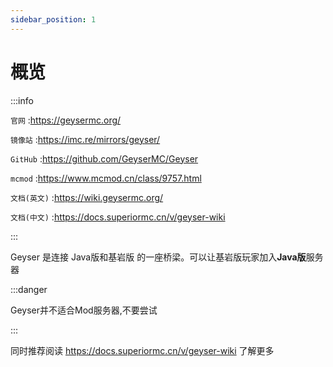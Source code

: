 ```yaml
---
sidebar_position: 1
---
```


# 概览

:::info

`官网` :https://geysermc.org/

`镜像站` :https://imc.re/mirrors/geyser/

`GitHub` :https://github.com/GeyserMC/Geyser

`mcmod` :https://www.mcmod.cn/class/9757.html

`文档(英文)` :https://wiki.geysermc.org/

`文档(中文)` :https://docs.superiormc.cn/v/geyser-wiki

:::

Geyser 是连接 Java版和基岩版 的一座桥梁。可以让基岩版玩家加入**Java版**服务器

:::danger

Geyser并不适合Mod服务器,不要尝试

:::

同时推荐阅读 https://docs.superiormc.cn/v/geyser-wiki 了解更多
